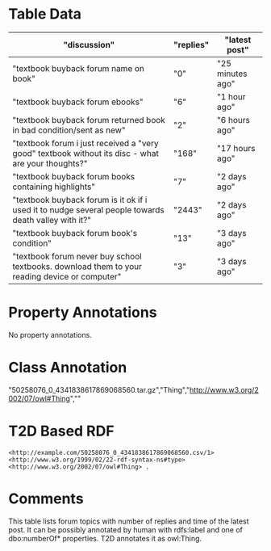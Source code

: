 # Table Data

| "discussion"                                                                                                  | "replies" | "latest post"    |
|---------------------------------------------------------------------------------------------------------------|-----------|------------------|
| "textbook buyback forum  name on book"                                                                        | "0"       | "25 minutes ago" |
| "textbook buyback forum  ebooks"                                                                              | "6"       | "1 hour ago"     |
| "textbook buyback forum  returned book in bad condition/sent as new"                                          | "2"       | "6 hours ago"    |
| "textbook forum  i just received a &quot;very good&quot; textbook without its disc - what are your thoughts?" | "168"     | "17 hours ago"   |
| "textbook buyback forum  books containing highlights"                                                         | "7"       | "2 days ago"     |
| "textbook buyback forum  is it ok if i used it to nudge several people towards death valley with it?"         | "2443"    | "2 days ago"     |
| "textbook buyback forum  book's condition"                                                                    | "13"      | "3 days ago"     |
| "textbook forum  never buy school textbooks. download them to your reading device or computer"                | "3"       | "3 days ago"     |

# Property Annotations

No property annotations.

# Class Annotation

"50258076_0_4341838617869068560.tar.gz","Thing","http://www.w3.org/2002/07/owl#Thing",""

# T2D Based RDF
```
<http://example.com/50258076_0_4341838617869068560.csv/1> <http://www.w3.org/1999/02/22-rdf-syntax-ns#type> <http://www.w3.org/2002/07/owl#Thing> .
```
# Comments

This table lists forum topics with number of replies and time of the latest post.
It can be possibly annotated by human with rdfs:label and one of dbo:numberOf* properties.
T2D annotates it as owl:Thing.
